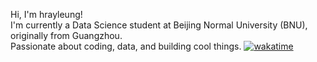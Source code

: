 Hi, I'm hrayleung!  
I'm currently a Data Science student at Beijing Normal University (BNU), originally from Guangzhou.  
Passionate about coding, data, and building cool things.
[![wakatime](https://wakatime.com/badge/user/9637916a-e1fd-4325-8ea1-9675b7893f13.svg)](https://wakatime.com/@9637916a-e1fd-4325-8ea1-9675b7893f13)
